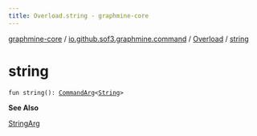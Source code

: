 ```yaml
---
title: Overload.string - graphmine-core
---
```


[graphmine-core](../../index.html) / [io.github.sof3.graphmine.command](../index.html) / [Overload](index.html) / [string](./string.html)

# string

`fun string(): `[`CommandArg`](../../io.github.sof3.graphmine.command.args/-command-arg/index.html)`<`[`String`](https://kotlinlang.org/api/latest/jvm/stdlib/kotlin/-string/index.html)`>`

**See Also**

[StringArg](../../io.github.sof3.graphmine.command.args/-string-arg/index.html)


